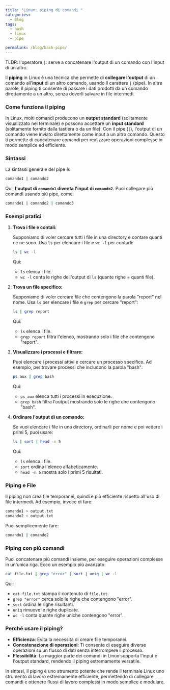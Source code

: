 ```yaml
---
title: "Linux: piping di comandi "
categories:
  - Blog
tags:
  - bash
  - linux 
  - pipe 

permalink: /blog/bash-pipe/
---
```

TLDR: l'operatore `|`: serve a concatenare l'output di un comando con l'input di un altro.


Il **piping** in Linux è una tecnica che permette di **collegare l'output** di un comando all'**input** di un altro comando, usando il carattere `|` (pipe). In altre parole, il piping ti consente di passare i dati prodotti da un comando direttamente a un altro, senza doverli salvare in file intermedi.

### Come funziona il piping
In Linux, molti comandi producono un **output standard** (solitamente visualizzato nel terminale) e possono accettare un **input standard** (solitamente fornito dalla tastiera o da un file). Con il pipe (`|`), l'output di un comando viene inviato direttamente come input a un altro comando. Questo ti permette di concatenare comandi per realizzare operazioni complesse in modo semplice ed efficiente.

### Sintassi
La sintassi generale del pipe è:

```bash
comando1 | comando2
```

Qui, **l'output di `comando1` diventa l'input di `comando2`**. Puoi collegare più comandi usando più pipe, come:

```bash
comando1 | comando2 | comando3
```

### Esempi pratici

1. **Trova i file e contali:**

   Supponiamo di voler cercare tutti i file in una directory e contare quanti ce ne sono. Usa `ls` per elencare i file e `wc -l` per contarli:

   ```bash
   ls | wc -l
   ```

   Qui:
   - `ls` elenca i file.
   - `wc -l` conta le righe dell'output di `ls` (quante righe = quanti file).

2. **Trova un file specifico:**

   Supponiamo di voler cercare file che contengono la parola "report" nel nome. Usa `ls` per elencare i file e `grep` per cercare "report":

   ```bash
   ls | grep report
   ```

   Qui:
   - `ls` elenca i file.
   - `grep report` filtra l'elenco, mostrando solo i file che contengono "report".

3. **Visualizzare i processi e filtrare:**

   Puoi elencare i processi attivi e cercare un processo specifico. Ad esempio, per trovare processi che includono la parola "bash":

   ```bash
   ps aux | grep bash
   ```

   Qui:
   - `ps aux` elenca tutti i processi in esecuzione.
   - `grep bash` filtra l'output mostrando solo le righe che contengono "bash".

4. **Ordinare l'output di un comando:**

   Se vuoi elencare i file in una directory, ordinarli per nome e poi vedere i primi 5, puoi usare:

   ```bash
   ls | sort | head -n 5
   ```

   Qui:
   - `ls` elenca i file.
   - `sort` ordina l'elenco alfabeticamente.
   - `head -n 5` mostra solo i primi 5 risultati.

### Piping e File
Il piping non crea file temporanei, quindi è più efficiente rispetto all'uso di file intermedi. Ad esempio, invece di fare:

```bash
comando1 > output.txt
comando2 < output.txt
```

Puoi semplicemente fare:

```bash
comando1 | comando2
```

### Piping con più comandi

Puoi concatenare più comandi insieme, per eseguire operazioni complesse in un'unica riga. Ecco un esempio più avanzato:

```bash
cat file.txt | grep "error" | sort | uniq | wc -l
```

Qui:
- `cat file.txt` stampa il contenuto di `file.txt`.
- `grep "error"` cerca solo le righe che contengono "error".
- `sort` ordina le righe risultanti.
- `uniq` rimuove le righe duplicate.
- `wc -l` conta quante righe uniche contengono "error".

### Perché usare il piping?
- **Efficienza**: Evita la necessità di creare file temporanei.
- **Concatenazione di operazioni**: Ti consente di eseguire diverse operazioni su un flusso di dati senza interrompere il processo.
- **Flessibilità**: La maggior parte dei comandi in Linux supporta l'input e l'output standard, rendendo il piping estremamente versatile.

In sintesi, il piping è uno strumento potente che rende il terminale Linux uno strumento di lavoro estremamente efficiente, permettendo di collegare comandi e ottenere flussi di lavoro complessi in modo semplice e modulare.

